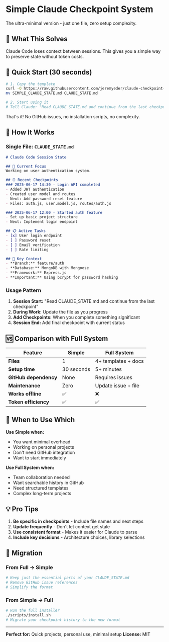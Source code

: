 # Simple Claude Checkpoint System

The ultra-minimal version - just one file, zero setup complexity.

## 🎯 What This Solves
Claude Code loses context between sessions. This gives you a simple way to preserve state without token costs.

## 🚀 Quick Start (30 seconds)

```bash
# 1. Copy the template
curl -O https://raw.githubusercontent.com/jeremyeder/claude-checkpoint-system/main/templates/SIMPLE_CLAUDE_STATE.md
mv SIMPLE_CLAUDE_STATE.md CLAUDE_STATE.md

# 2. Start using it
# Tell Claude: "Read CLAUDE_STATE.md and continue from the last checkpoint"
```

That's it! No GitHub issues, no installation scripts, no complexity.

## 📝 How It Works

### Single File: `CLAUDE_STATE.md`
```markdown
# Claude Code Session State

## 🎯 Current Focus
Working on user authentication system.

## ⏰ Recent Checkpoints
### 2025-06-17 14:30 - Login API completed
- Added JWT authentication
- Created user model and routes  
- Next: Add password reset feature
- Files: auth.js, user.model.js, routes/auth.js

### 2025-06-17 12:00 - Started auth feature
- Set up basic project structure
- Next: Implement login endpoint

## 📋 Active Tasks
- [x] User login endpoint
- [ ] Password reset
- [ ] Email verification  
- [ ] Rate limiting

## 🧠 Key Context
- **Branch:** feature/auth
- **Database:** MongoDB with Mongoose
- **Framework:** Express.js
- **Important:** Using bcrypt for password hashing
```

### Usage Pattern
1. **Session Start:** "Read CLAUDE_STATE.md and continue from the last checkpoint"
2. **During Work:** Update the file as you progress
3. **Add Checkpoints:** When you complete something significant
4. **Session End:** Add final checkpoint with current status

## 🆚 Comparison with Full System

| Feature | Simple | Full System |
|---------|--------|-------------|
| **Files** | 1 | 4+ templates + docs |
| **Setup time** | 30 seconds | 5+ minutes |
| **GitHub dependency** | None | Requires issues |
| **Maintenance** | Zero | Update issue + file |
| **Works offline** | ✅ | ❌ |
| **Token efficiency** | ✅ | ✅ |

## 🎯 When to Use Which

**Use Simple when:**
- You want minimal overhead
- Working on personal projects
- Don't need GitHub integration
- Want to start immediately

**Use Full System when:**
- Team collaboration needed
- Want searchable history in GitHub
- Need structured templates
- Complex long-term projects

## 💡 Pro Tips

1. **Be specific in checkpoints** - Include file names and next steps
2. **Update frequently** - Don't let context get stale
3. **Use consistent format** - Makes it easier for Claude to parse
4. **Include key decisions** - Architecture choices, library selections

## 🔄 Migration

### From Full → Simple
```bash
# Keep just the essential parts of your CLAUDE_STATE.md
# Remove GitHub issue references
# Simplify the format
```

### From Simple → Full  
```bash
# Run the full installer
./scripts/install.sh
# Migrate your checkpoint history to the new format
```

---

**Perfect for:** Quick projects, personal use, minimal setup
**License:** MIT